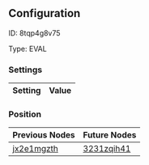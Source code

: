 # <nil>
## Configuration
ID:  8tqp4g8v75

Type: EVAL 


### Settings
| Setting | Value  |
| :------------------------ | ---------------------------------------- |
 




### Position
| Previous Nodes | Future Nodes |
| :------------- | ------------ |
| [jx2e1mgzth](./jx2e1mgzth.md) | [3231zqih41](./3231zqih41.md) |